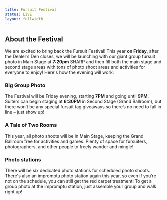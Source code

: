 ```yaml
---
title: Fursuit Festival
status: LIVE
layout: fullwidth
---
```


<div class="one-full bg-one"><div class="page-wrapper">

## About the Festival

We are excited to bring back the Fursuit Festival! This year **on Friday**, after the Dealer’s Den closes, we will be launching with our giant group fursuit photo in Main Stage at **7:20pm** SHARP and then fill both the main stage and second stage areas with tons of photo shoot areas and activities for everyone to enjoy! Here's how the evening will work:

</div></div>

<div class="one-full bg-two"><div class="page-wrapper">

<div class="one_third">

### Big Group Photo

The Festival will be Friday evening, starting **7PM** and going until **9PM**. Suiters can begin staging at **6:30PM** in Second Stage (Grand Ballroom), but there won’t be any special fursuit tag giveaways so there’s no need to fall in line – just show up!

</div>

<div class="one_third">

### A Tale of Two Rooms

This year, all photo shoots will be in Main Stage, keeping the Grand Ballroom free for activities and games. Plenty of space for fursuiters, photographers, and other people to freely wander and mingle!

</div>

<div class="one_third">

### Photo stations

There will be six dedicated photo stations for scheduled photo shoots. There's also an impromptu photo station again this year, so even if you’re not on the schedule, you can still get the red carpet treatment! To get a group photo at the impromptu station, just assemble your group and walk right up!

</div>

</div></div>

